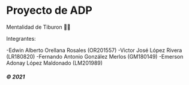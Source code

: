# Proyecto de ADP

Mentalidad de Tiburon 👀🦈

Integrantes:

-Edwin Alberto Orellana Rosales (OR201557)
-Victor José López Rivera (LR180820)
-Fernando Antonio González Merlos (GM180149)
-Emerson Adonay López Maldonado (LM201989)

##### © 2021
